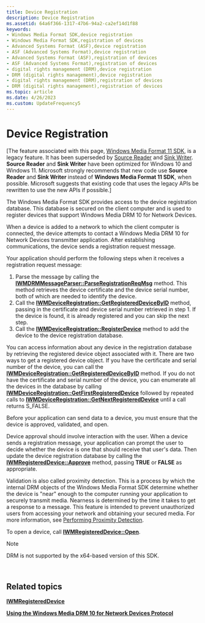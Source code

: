 ```yaml
---
title: Device Registration
description: Device Registration
ms.assetid: 64a6f366-1317-47b6-94a2-ca2ef14d1f88
keywords:
- Windows Media Format SDK,device registration
- Windows Media Format SDK,registration of devices
- Advanced Systems Format (ASF),device registration
- ASF (Advanced Systems Format),device registration
- Advanced Systems Format (ASF),registration of devices
- ASF (Advanced Systems Format),registration of devices
- digital rights management (DRM),device registration
- DRM (digital rights management),device registration
- digital rights management (DRM),registration of devices
- DRM (digital rights management),registration of devices
ms.topic: article
ms.date: 4/26/2023
ms.custom: UpdateFrequency5
---
```


# Device Registration

\[The feature associated with this page, [Windows Media Format 11 SDK](/windows/win32/wmformat/windows-media-format-11-sdk), is a legacy feature. It has been superseded by [Source Reader](/windows/win32/medfound/source-reader) and [Sink Writer](/windows/win32/medfound/sink-writer). **Source Reader** and **Sink Writer** have been optimized for Windows 10 and Windows 11. Microsoft strongly recommends that new code use **Source Reader** and **Sink Writer** instead of **Windows Media Format 11 SDK**, when possible. Microsoft suggests that existing code that uses the legacy APIs be rewritten to use the new APIs if possible.\]

The Windows Media Format SDK provides access to the device registration database. This database is secured on the client computer and is used to register devices that support Windows Media DRM 10 for Network Devices.

When a device is added to a network to which the client computer is connected, the device attempts to contact a Windows Media DRM 10 for Network Devices transmitter application. After establishing communications, the device sends a registration request message.

Your application should perform the following steps when it receives a registration request message:

1.  Parse the message by calling the [**IWMDRMMessageParser::ParseRegistrationReqMsg**](/previous-versions/windows/desktop/api/Wmsdkidl/nf-wmsdkidl-iwmdrmmessageparser-parseregistrationreqmsg) method. This method retrieves the device certificate and the device serial number, both of which are needed to identify the device.
2.  Call the [**IWMDeviceRegistration::GetRegisteredDeviceByID**](/previous-versions/windows/desktop/api/Wmsdkidl/nf-wmsdkidl-iwmdeviceregistration-getregistereddevicebyid) method, passing in the certificate and device serial number retrieved in step 1. If the device is found, it is already registered and you can skip the next step.
3.  Call the [**IWMDeviceRegistration::RegisterDevice**](/previous-versions/windows/desktop/api/Wmsdkidl/nf-wmsdkidl-iwmdeviceregistration-registerdevice) method to add the device to the device registration database.

You can access information about any device in the registration database by retrieving the registered device object associated with it. There are two ways to get a registered device object. If you have the certificate and serial number of the device, you can call the [**IWMDeviceRegistration::GetRegisteredDeviceByID**](/previous-versions/windows/desktop/api/Wmsdkidl/nf-wmsdkidl-iwmdeviceregistration-getregistereddevicebyid) method. If you do not have the certificate and serial number of the device, you can enumerate all the devices in the database by calling [**IWMDeviceRegistration::GetFirstRegisteredDevice**](/previous-versions/windows/desktop/api/Wmsdkidl/nf-wmsdkidl-iwmdeviceregistration-getfirstregistereddevice) followed by repeated calls to [**IWMDeviceRegistration::GetNextRegisteredDevice**](/previous-versions/windows/desktop/api/Wmsdkidl/nf-wmsdkidl-iwmdeviceregistration-getnextregistereddevice) until a call returns S\_FALSE.

Before your application can send data to a device, you must ensure that the device is approved, validated, and open.

Device approval should involve interaction with the user. When a device sends a registration message, your application can prompt the user to decide whether the device is one that should receive that user's data. Then update the device registration database by calling the [**IWMRegisteredDevice::Approve**](/previous-versions/windows/desktop/api/Wmsdkidl/nf-wmsdkidl-iwmregistereddevice-approve) method, passing **TRUE** or **FALSE** as appropriate.

Validation is also called proximity detection. This is a process by which the internal DRM objects of the Windows Media Format SDK determine whether the device is "near" enough to the computer running your application to securely transmit media. Nearness is determined by the time it takes to get a response to a message. This feature is intended to prevent unauthorized users from accessing your network and obtaining your secured media. For more information, see [Performing Proximity Detection](performing-proximity-detection.md).

To open a device, call [**IWMRegisteredDevice::Open**](/previous-versions/windows/desktop/api/Wmsdkidl/nf-wmsdkidl-iwmregistereddevice-open).

> [!Note]  
> DRM is not supported by the x64-based version of this SDK.

 

## Related topics

<dl> <dt>

[**IWMRegisteredDevice**](/previous-versions/windows/desktop/api/wmsdkidl/nn-wmsdkidl-iwmregistereddevice)
</dt> <dt>

[**Using the Windows Media DRM 10 for Network Devices Protocol**](using-the-windows-media-drm-10-for-network-devices-protocol.md)
</dt> </dl>

 

 




